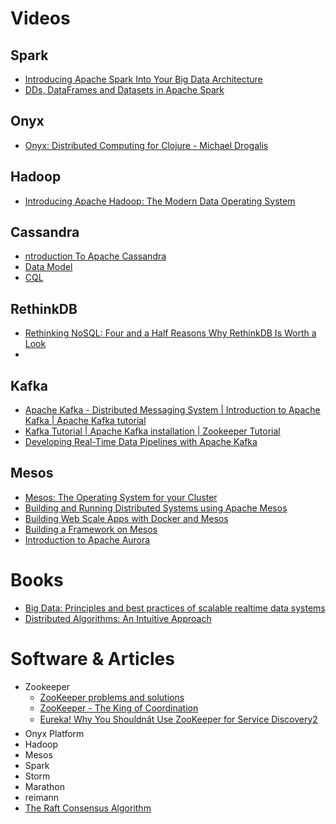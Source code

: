 # Videos

## Spark
* [Introducing Apache Spark Into Your Big Data Architecture](https://www.youtube.com/watch?v=aKFnfSbNkm4)
* [DDs, DataFrames and Datasets in Apache Spark](https://www.youtube.com/watch?v=pZQsDloGB4w)

## Onyx
* [Onyx: Distributed Computing for Clojure - Michael Drogalis](https://www.youtube.com/watch?v=YlfA8hFs2HY)

## Hadoop
* [Introducing Apache Hadoop: The Modern Data Operating System](https://www.youtube.com/watch?v=d2xeNpfzsYI)

## Cassandra
* [ntroduction To Apache Cassandra](https://www.youtube.com/watch?v=B_HTdrTgGNs)
* [Data Model](https://www.youtube.com/playlist?list=PL5-LSMt1y-7712ivfQkYqAu14lq2Mi5Ay)
* [CQL](https://www.youtube.com/watch?v=g5zfpUylx4w)

## RethinkDB
* [Rethinking NoSQL: Four and a Half Reasons Why RethinkDB Is Worth a Look](https://www.youtube.com/watch?v=Ee1v_SuECRk)
* 
## Kafka
* [Apache Kafka - Distributed Messaging System | Introduction to Apache Kafka | Apache Kafka tutorial](https://www.youtube.com/watch?v=BGhlHsFBhLE)
* [Kafka Tutorial | Apache Kafka installation | Zookeeper Tutorial](https://www.youtube.com/watch?v=DFHzbK2Tuak)
* [Developing Real-Time Data Pipelines with Apache Kafka](https://www.youtube.com/watch?v=GRPLRONVDWY)

## Mesos
* [Mesos: The Operating System for your Cluster](https://www.youtube.com/watch?v=gVGZHzRjvo0)
* [Building and Running Distributed Systems using Apache Mesos](https://www.youtube.com/watch?v=hTcZGODnyf0)
* [Building Web Scale Apps with Docker and Mesos](https://www.youtube.com/watch?v=UdHG170jBxs)
* [Building a Framework on Mesos](https://www.youtube.com/watch?v=TPXw_lMTJVk)
* [Introduction to Apache Aurora](https://www.youtube.com/watch?v=asd_h6VzaJc)
# Books
* [Big Data: Principles and best practices of scalable realtime data systems](https://www.amazon.com/Big-Data-Principles-practices-scalable/dp/1617290343/ref=sr_1_2?ie=UTF8&qid=1468152161&sr=8-2&keywords=big+data)
* [Distributed Algorithms: An Intuitive Approach](https://www.amazon.com/Distributed-Algorithms-Intuitive-Approach-Press/dp/0262026775/ref=sr_1_1?s=books&ie=UTF8&qid=1468152360&sr=1-1&keywords=distributed+systems)

# Software & Articles
* Zookeeper
  * [ZooKeeper problems and solutions](https://www.ibm.com/support/knowledgecenter/SSCRJU_4.0.0/com.ibm.streams.pd.doc/doc/containerstreamszookeeper.html)
  * [ZooKeeper - The King of Coordination](https://www.elastic.co/blog/found-zookeeper-king-of-coordination)
  * [Eureka! Why You Shouldnât Use ZooKeeper for Service Discovery2](https://tech.knewton.com/blog/2014/12/eureka-shouldnt-use-zookeeper-service-discovery/)
* Onyx Platform
* Hadoop
* Mesos
* Spark
* Storm
* Marathon
* reimann
* [The Raft Consensus Algorithm](https://raft.github.io/)

